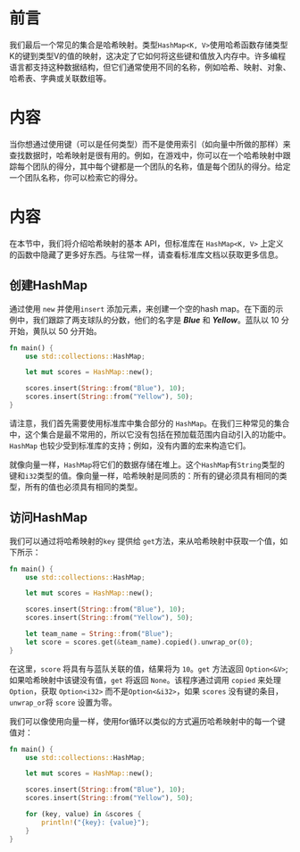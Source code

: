 # 前言

我们最后一个常见的集合是哈希映射。类型`HashMap<K, V>`使用哈希函数存储类型K的键到类型V的值的映射，这决定了它如何将这些键和值放入内存中。许多编程语言都支持这种数据结构，但它们通常使用不同的名称，例如哈希、映射、对象、哈希表、字典或关联数组等。



# 内容

当你想通过使用键（可以是任何类型）而不是使用索引（如向量中所做的那样）来查找数据时，哈希映射是很有用的。例如，在游戏中，你可以在一个哈希映射中跟踪每个团队的得分，其中每个键都是一个团队的名称，值是每个团队的得分。给定一个团队名称，你可以检索它的得分。

# 内容

在本节中，我们将介绍哈希映射的基本 API，但标准库在 `HashMap<K, V>` 上定义的函数中隐藏了更多好东西。与往常一样，请查看标准库文档以获取更多信息。



## 创建HashMap

通过使用 `new` 并使用`insert` 添加元素，来创建一个空的hash map。在下面的示例中，我们跟踪了两支球队的分数，他们的名字是 ***Blue*** 和 ***Yellow***。蓝队以 10 分开始，黄队以 50 分开始。

```rust
fn main() {
    use std::collections::HashMap;

    let mut scores = HashMap::new();

    scores.insert(String::from("Blue"), 10);
    scores.insert(String::from("Yellow"), 50);
}
```

请注意，我们首先需要使用标准库中集合部分的 `HashMap`。在我们三种常见的集合中，这个集合是最不常用的，所以它没有包括在预加载范围内自动引入的功能中。`HashMap` 也较少受到标准库的支持；例如，没有内置的宏来构造它们。

就像向量一样，`HashMap`将它们的数据存储在堆上。这个`HashMap`有`String`类型的键和`i32`类型的值。像向量一样，哈希映射是同质的：所有的键必须具有相同的类型，所有的值也必须具有相同的类型。

## 访问HashMap

我们可以通过将哈希映射的`key` 提供给 `get`方法，来从哈希映射中获取一个值，如下所示：

```rust
fn main() {
    use std::collections::HashMap;

    let mut scores = HashMap::new();

    scores.insert(String::from("Blue"), 10);
    scores.insert(String::from("Yellow"), 50);

    let team_name = String::from("Blue");
    let score = scores.get(&team_name).copied().unwrap_or(0);
}
```

在这里，`score` 将具有与蓝队关联的值，结果将为 `10`。`get` 方法返回 `Option<&V>`; 如果哈希映射中该键没有值，`get` 将返回 `None`。该程序通过调用 `copied` 来处理`Option`，获取 `Option<i32>` 而不是`Option<&i32>`，如果 `scores` 没有键的条目，`unwrap_or`将 `score` 设置为零。

我们可以像使用向量一样，使用for循环以类似的方式遍历哈希映射中的每一个键值对：

```rust
fn main() {
    use std::collections::HashMap;

    let mut scores = HashMap::new();

    scores.insert(String::from("Blue"), 10);
    scores.insert(String::from("Yellow"), 50);

    for (key, value) in &scores {
        println!("{key}: {value}");
    }
}
```

